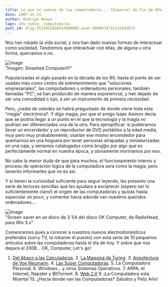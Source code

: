 ```yaml
---
title: Lo que no sabias de las computadoras... (Especial de Fin de Año)
date: 2007-12-31
author: Rodrigo Amaya
tags: año nuevo, computadoras
post_id: blog-3515952828243908885.post-4800674715142043673
---
```


Nos han robado la vida social, y nos han dado nuevas formas de interactuar como sociedad. Tendremos que interactuar con ellas, de alguna u otra forma, querramos o no.

![image](https://www.tomandang.com/blog/images/smashedComputer.jpg)    
"Imagen: Smashed Computer!!!"

Popularizadas el siglo pasado en la década de los 80; hasta el punto de ser usadas más como centro de entretenimiento que "soluciones empresariales", las computadores u ordenadores personales, también llamadas "PC", se han producido de manera exponencial, y han dejado de ser una comodidad o lujo, a ser un instrumento de primera necesidad.

Pero, ¿nadie de ustedes se habrá preguntado de donde viene toda esta "magia" electrónica?. Y digo magia, por que el amigo Isaac Asimov decía que se podría llegar a un punto en el que la tecnología y la magia no podrían ser diferenciadas una de la otra. Para ejemplificar: si pudiéramos llevar un encendedor y un reproductor de DVD portátiles a la edad media, muy pero muy probablemente, usarían ese mismo encendedor para quemarnos en una hoguera por tener personas atrapadas y miniaturizadas en una caja, y seriamos catalogados como bruj@s por algo que es perfectamente normal en nuestra época, y obviamente moriríamos por eso.

No cabe la menor duda de que para muchos, el funcionamiento interno y proceso de operación lógica de la computadora sera como la magia, pero lamento informarles que no es así.

Y si tienen la curiosidad suficiente para seguir leyendo, les presento una serie de lecturas sencillas que les ayudara a esclarecer (espero ser lo suficientemente claro!) el origen de las computadoras y quizás hasta especular un poco, y comentar hacia adonde van nuestros queridos ordenadores...

![image](https://991.com/newgallery/Radiohead-Ok-Computer-122193.jpg)    
"Screen saver en un disco de 3 1/4 del disco OK Computer, de RadioHead, para Win
3.x"

Comencemos pues a conocer a nuestros nuevos electrodomésticos preferidos (sorry TV, te robaron el puesto) con esta serie de 10 pequeños artículos sobre las computadoras hasta el día de hoy. Y sobre que nos depara el 2008... OK, Computer, Let's go!

1. [Del Abaco a las Calculadoras](https://srbyte.blogspot.com/2007/08/del-abaco-las-calculadoras.html). 2. [La Maquina de Turing](https://srbyte.blogspot.com/2007/12/la-maquina-de-turing.html). 3. [Arquitectura de Von Neumann](https://srbyte.blogspot.com/2007/12/la-aquitectura-de-john-von-neumann.html). 4. [Las Súper Computadoras](https://srbyte.blogspot.com/2008/01/las-sper-comutadoras.html). 5. La Computadora Personal. 6. Windows... y otros Sistemas Operativos. 7. ARPA, el Internet, Napster y BitTorrent. 8. [Web 2.0](https://srbyte.blogspot.com/2007/04/web-20-qu-es.html) 9. ¡La Computadora esta Muerta! 10. ¿Hacia donde van las Computadoras? Saludos y Feliz Año!